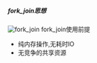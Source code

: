##### fork_join思想
![fork_join](https://github.com/tinysKai/Note/blob/master/image/article/java/fork_join.png)
fork_join使用前提
+ 纯内存操作,无耗时IO
+ 无竞争的共享资源
